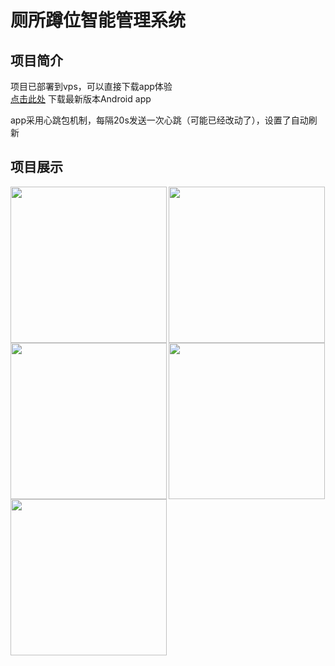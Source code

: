 # 厕所蹲位智能管理系统

## 项目简介
项目已部署到vps，可以直接下载app体验  
[点击此处](https://github.com/WithLei/Toilet-intelligent-management/releases/download/1.0/toilet-app.apk) 下载最新版本Android app

app采用心跳包机制，每隔20s发送一次心跳（可能已经改动了），设置了自动刷新

## 项目展示
<img src="https://github.com/WithLei/Toilet-intelligent-management/blob/master/screenshots/1.png" width="250" hegiht="500" align=left />
<img src="https://github.com/WithLei/Toilet-intelligent-management/blob/master/screenshots/2.png" width="250" hegiht="500" align=center />
<img src="https://github.com/WithLei/Toilet-intelligent-management/blob/master/screenshots/3.png" width="250" hegiht="500" align=left />
<img src="https://github.com/WithLei/Toilet-intelligent-management/blob/master/screenshots/4.png" width="250" hegiht="500" align=center />
<img src="https://github.com/WithLei/Toilet-intelligent-management/blob/master/screenshots/5.png" width="250" hegiht="500" align=left />
